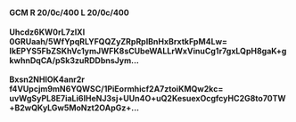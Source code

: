 #### GCM R 20/0c/400 L 20/0c/400
**Uhcdz6KW0rL7zIXI**<br/>**0GRUaah/5WfYpqRLYFQQZyZRpRpIBnHxBrxtkFpM4Lw=**<br/>**IkEPYS5FbZSKhVc1ymJWFK8sCUbeWALLrWxVinuCg1r7gxLQpH8gaK+gkwhnDqCA/pSk3zuRDDbnsJym...**<br/><br/>
**Bxsn2NHlOK4anr2r**<br/>**f4VUpcjm9mN6YQWSC/1PiEormhicf2A7ztoiKMQw2kc=**<br/>**uvWgSyPL8E7iaLi6lHeNJ3sj+UUn4O+uQ2KesuexOcgfcyHC2G8to70TW+B2wQKyLGw5MoNzt2OApGz+...**